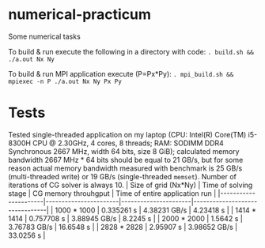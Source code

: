 # numerical-practicum
Some numerical tasks

To build & run execute the following in a directory with code:
```. build.sh && ./a.out Nx Ny```

To build & run MPI application execute (P=Px*Py):
```. mpi_build.sh && mpiexec -n P ./a.out Nx Ny Px Py```

# Tests
Tested single-threaded application on my laptop (CPU: Intel(R) Core(TM) i5-8300H CPU @ 2.30GHz, 4 cores, 8 threads; RAM: SODIMM DDR4 Synchronous 2667 MHz, width 64 bits, size 8 GiB); calculated memory bandwidth 2667 MHz * 64 bits should be equal to 21 GB/s, but for some reason actual memory bandwidth measured with benchmark is 25 GB/s (multi-threaded write) or 19 GB/s (single-threaded `memset`). Number of iterations of CG solver is always 10.
| Size of grid (Nx*Ny) | Time of solving stage | CG memory throuhgput | Time of entire application run |
|----------------------|-----------------------|----------------------|--------------------------------|
| 1000 * 1000          | 0.335261 s            | 4.38231 GB/s         | 4.23418 s                      |
| 1414 * 1414          | 0.757708 s            | 3.88945 GB/s         | 8.2245 s                       |
| 2000 * 2000          | 1.5642 s              | 3.76783 GB/s         | 16.6548 s                      |
| 2828 * 2828          | 2.95907 s             | 3.98652 GB/s         | 33.0256 s                      |
